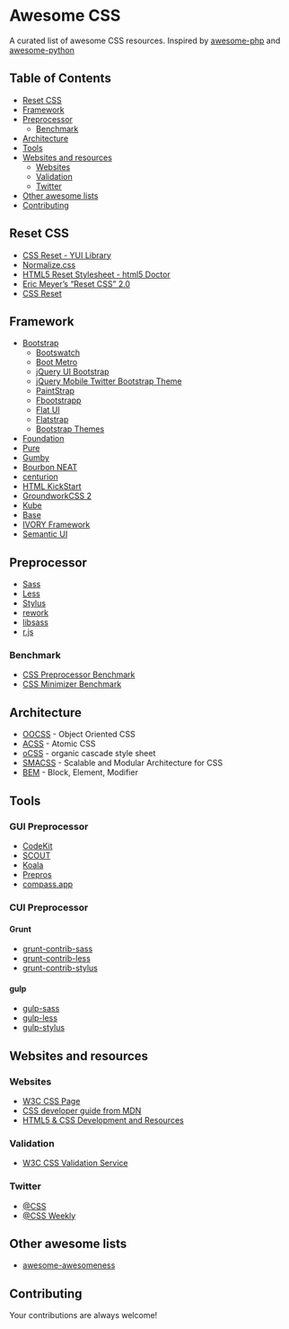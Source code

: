 Awesome CSS
===========

A curated list of awesome CSS resources. Inspired by [awesome-php](https://github.com/ziadoz/awesome-php) and [awesome-python](https://github.com/vinta/awesome-python)

## Table of Contents

- [Reset CSS](#reset-css)
- [Framework](#framework)
- [Preprocessor](#preprocessor)
	- [Benchmark](#benchmark)
- [Architecture](#architecture)
- [Tools](#tools)
- [Websites and resources](#websites-and-resources)
	- [Websites](#website)
	- [Validation](#validation)
	- [Twitter](#twitter)
- [Other awesome lists](#other-awesome-lists)
- [Contributing](#contributing)

## Reset CSS

* [CSS Reset - YUI Library](http://yuilibrary.com/yui/docs/cssreset/)
* [Normalize.css](http://necolas.github.io/normalize.css/)
* [HTML5 Reset Stylesheet - html5 Doctor](http://html5doctor.com/html-5-reset-stylesheet/)
* [Eric Meyer’s “Reset CSS” 2.0](http://meyerweb.com/eric/tools/css/reset/)
* [CSS Reset](http://www.cssreset.com/)

## Framework

* [Bootstrap](http://getbootstrap.com/)
	* [Bootswatch](http://bootswatch.com/)
	* [Boot Metro](http://aozora.github.io/bootmetro/)
	* [jQuery UI Bootstrap](http://jquery-ui-bootstrap.github.io/jquery-ui-bootstrap/)
	* [jQuery Mobile Twitter Bootstrap Theme](http://andymatthews.net/code/jQuery-Mobile-Bootstrap-Theme/)
	* [PaintStrap](http://paintstrap.com/)
	* [Fbootstrapp](http://ckrack.github.io/fbootstrapp/)
	* [Flat UI](http://designmodo.github.io/Flat-UI/)
	* [Flatstrap](http://www.flatstrap.org/)
	* [Bootstrap Themes](http://www.portnine.com/bootstrap-themes)
* [Foundation](http://foundation.zurb.com/)
* [Pure](http://purecss.io/)
* [Gumby](http://gumbyframework.com/)
* [Bourbon NEAT](http://neat.bourbon.io/)
* [centurion](http://www.centurionframework.com/)
* [HTML KickStart](http://www.99lime.com/)
* [GroundworkCSS 2](http://groundworkcss.github.io/)
* [Kube](http://imperavi.com/kube/)
* [Base](http://matthewhartman.github.io/base/)
* [IVORY Framework](http://weice.in/ivory/)
* [Semantic UI](http://semantic-ui.com/)

## Preprocessor

* [Sass](http://sass-lang.com/)
* [Less](http://lesscss.org/)
* [Stylus](http://learnboost.github.io/stylus/)
* [rework](https://github.com/reworkcss/rework)
* [libsass](http://libsass.org/)
* [r.js](https://github.com/jrburke/r.js)

### Benchmark

* [CSS Preprocessor Benchmark](http://www.solitr.com/blog/2014/01/css-preprocessor-benchmark/)
* [CSS Minimizer Benchmark](https://github.com/eGavr/cmb)

## Architecture

* [OOCSS](http://github.com/stubbornella/oocss/wiki) - Object Oriented CSS
* [ACSS](https://www.lucidchart.com/techblog/2014/01/31/atomic-css-tool-set/) - Atomic CSS
* [oCSS](http://krasimir.github.io/organic-css/) - organic cascade style sheet
* [SMACSS](http://smacss.com/) - Scalable and Modular Architecture for CSS
* [BEM](http://bem.info/) - Block, Element, Modifier

## Tools

### GUI Preprocessor

* [CodeKit](https://incident57.com/codekit/)
* [SCOUT](http://mhs.github.io/scout-app/)
* [Koala](http://koala-app.com/)
* [Prepros](http://alphapixels.com/prepros/)
* [compass.app](http://compass.kkbox.com/)

### CUI Preprocessor

#### Grunt

* [grunt-contrib-sass](https://github.com/gruntjs/grunt-contrib-sass)
* [grunt-contrib-less](https://github.com/gruntjs/grunt-contrib-less)
* [grunt-contrib-stylus](https://github.com/gruntjs/grunt-contrib-stylus)

#### gulp

* [gulp-sass](https://github.com/dlmanning/gulp-sass)
* [gulp-less](https://www.npmjs.org/package/gulp-less/)
* [gulp-stylus](https://github.com/stevelacy/gulp-stylus)

## Websites and resources

### Websites

* [W3C CSS Page](http://www.w3.org/Style/CSS/)
* [CSS developer guide from MDN](https://developer.mozilla.org/en-US/docs/Web/Guide/CSS)
* [HTML5 & CSS Development and Resources](http://oreilly.com/css-html/)

### Validation

* [W3C CSS Validation Service](http://www.w3.org/Style/CSS/)

### Twitter

* [@CSS](https://twitter.com/css)
* [@CSS Weekly](https://twitter.com/CSSWeekly)

## Other awesome lists

* [awesome-awesomeness](https://github.com/bayandin/awesome-awesomeness)

## Contributing

Your contributions are always welcome!
